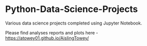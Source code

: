 # Python-Data-Science-Projects

Various data science projects completed using Jupyter Notebook.

Please find analyses reports and plots here - https://atowey01.github.io/AislingTowey/
